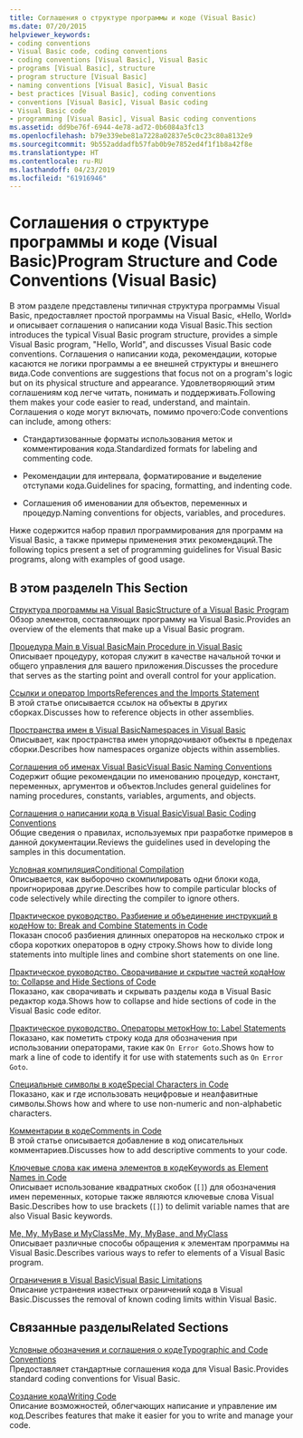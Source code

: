```yaml
---
title: Соглашения о структуре программы и коде (Visual Basic)
ms.date: 07/20/2015
helpviewer_keywords:
- coding conventions
- Visual Basic code, coding conventions
- coding conventions [Visual Basic], Visual Basic
- programs [Visual Basic], structure
- program structure [Visual Basic]
- naming conventions [Visual Basic], Visual Basic
- best practices [Visual Basic], coding conventions
- conventions [Visual Basic], Visual Basic coding
- Visual Basic code
- programming [Visual Basic], Visual Basic coding conventions
ms.assetid: dd9be76f-6944-4e78-ad72-0b6084a3fc13
ms.openlocfilehash: b79e339ebe81a7228a02837e5c0c23c80a8132e9
ms.sourcegitcommit: 9b552addadfb57fab0b9e7852ed4f1f1b8a42f8e
ms.translationtype: HT
ms.contentlocale: ru-RU
ms.lasthandoff: 04/23/2019
ms.locfileid: "61916946"
---
```

# <a name="program-structure-and-code-conventions-visual-basic"></a><span data-ttu-id="dcf47-102">Соглашения о структуре программы и коде (Visual Basic)</span><span class="sxs-lookup"><span data-stu-id="dcf47-102">Program Structure and Code Conventions (Visual Basic)</span></span>
<span data-ttu-id="dcf47-103">В этом разделе представлены типичная структура программы Visual Basic, предоставляет простой программы на Visual Basic, «Hello, World» и описывает соглашения о написании кода Visual Basic.</span><span class="sxs-lookup"><span data-stu-id="dcf47-103">This section introduces the typical Visual Basic program structure, provides a simple Visual Basic program, "Hello, World", and discusses Visual Basic code conventions.</span></span> <span data-ttu-id="dcf47-104">Соглашения о написании кода, рекомендации, которые касаются не логики программы а ее внешней структуры и внешнего вида.</span><span class="sxs-lookup"><span data-stu-id="dcf47-104">Code conventions are suggestions that focus not on a program's logic but on its physical structure and appearance.</span></span> <span data-ttu-id="dcf47-105">Удовлетворяющий этим соглашениям код легче читать, понимать и поддерживать.</span><span class="sxs-lookup"><span data-stu-id="dcf47-105">Following them makes your code easier to read, understand, and maintain.</span></span> <span data-ttu-id="dcf47-106">Соглашения о коде могут включать, помимо прочего:</span><span class="sxs-lookup"><span data-stu-id="dcf47-106">Code conventions can include, among others:</span></span>  
  
- <span data-ttu-id="dcf47-107">Стандартизованные форматы использования меток и комментирования кода.</span><span class="sxs-lookup"><span data-stu-id="dcf47-107">Standardized formats for labeling and commenting code.</span></span>  
  
- <span data-ttu-id="dcf47-108">Рекомендации для интервала, форматирование и выделение отступами кода.</span><span class="sxs-lookup"><span data-stu-id="dcf47-108">Guidelines for spacing, formatting, and indenting code.</span></span>  
  
- <span data-ttu-id="dcf47-109">Соглашения об именовании для объектов, переменных и процедур.</span><span class="sxs-lookup"><span data-stu-id="dcf47-109">Naming conventions for objects, variables, and procedures.</span></span>  
  
 <span data-ttu-id="dcf47-110">Ниже содержится набор правил программирования для программ на Visual Basic, а также примеры применения этих рекомендаций.</span><span class="sxs-lookup"><span data-stu-id="dcf47-110">The following topics present a set of programming guidelines for Visual Basic programs, along with examples of good usage.</span></span>  
  
## <a name="in-this-section"></a><span data-ttu-id="dcf47-111">В этом разделе</span><span class="sxs-lookup"><span data-stu-id="dcf47-111">In This Section</span></span>  
 [<span data-ttu-id="dcf47-112">Структура программы на Visual Basic</span><span class="sxs-lookup"><span data-stu-id="dcf47-112">Structure of a Visual Basic Program</span></span>](../../../visual-basic/programming-guide/program-structure/structure-of-a-visual-basic-program.md)  
 <span data-ttu-id="dcf47-113">Обзор элементов, составляющих программу на Visual Basic.</span><span class="sxs-lookup"><span data-stu-id="dcf47-113">Provides an overview of the elements that make up a Visual Basic program.</span></span>  
  
 [<span data-ttu-id="dcf47-114">Процедура Main в Visual Basic</span><span class="sxs-lookup"><span data-stu-id="dcf47-114">Main Procedure in Visual Basic</span></span>](../../../visual-basic/programming-guide/program-structure/main-procedure.md)  
 <span data-ttu-id="dcf47-115">Описывает процедуру, которая служит в качестве начальной точки и общего управления для вашего приложения.</span><span class="sxs-lookup"><span data-stu-id="dcf47-115">Discusses the procedure that serves as the starting point and overall control for your application.</span></span>  
  
 [<span data-ttu-id="dcf47-116">Ссылки и оператор Imports</span><span class="sxs-lookup"><span data-stu-id="dcf47-116">References and the Imports Statement</span></span>](../../../visual-basic/programming-guide/program-structure/references-and-the-imports-statement.md)  
 <span data-ttu-id="dcf47-117">В этой статье описывается ссылок на объекты в других сборках.</span><span class="sxs-lookup"><span data-stu-id="dcf47-117">Discusses how to reference objects in other assemblies.</span></span>  
  
 [<span data-ttu-id="dcf47-118">Пространства имен в Visual Basic</span><span class="sxs-lookup"><span data-stu-id="dcf47-118">Namespaces in Visual Basic</span></span>](../../../visual-basic/programming-guide/program-structure/namespaces.md)  
 <span data-ttu-id="dcf47-119">Описывает, как пространства имен упорядочивают объекты в пределах сборки.</span><span class="sxs-lookup"><span data-stu-id="dcf47-119">Describes how namespaces organize objects within assemblies.</span></span>  
  
 [<span data-ttu-id="dcf47-120">Соглашения об именах Visual Basic</span><span class="sxs-lookup"><span data-stu-id="dcf47-120">Visual Basic Naming Conventions</span></span>](../../../visual-basic/programming-guide/program-structure/naming-conventions.md)  
 <span data-ttu-id="dcf47-121">Содержит общие рекомендации по именованию процедур, констант, переменных, аргументов и объектов.</span><span class="sxs-lookup"><span data-stu-id="dcf47-121">Includes general guidelines for naming procedures, constants, variables, arguments, and objects.</span></span>  
  
 [<span data-ttu-id="dcf47-122">Соглашения о написании кода в Visual Basic</span><span class="sxs-lookup"><span data-stu-id="dcf47-122">Visual Basic Coding Conventions</span></span>](../../../visual-basic/programming-guide/program-structure/coding-conventions.md)  
 <span data-ttu-id="dcf47-123">Общие сведения о правилах, используемых при разработке примеров в данной документации.</span><span class="sxs-lookup"><span data-stu-id="dcf47-123">Reviews the guidelines used in developing the samples in this documentation.</span></span>  
  
 [<span data-ttu-id="dcf47-124">Условная компиляция</span><span class="sxs-lookup"><span data-stu-id="dcf47-124">Conditional Compilation</span></span>](../../../visual-basic/programming-guide/program-structure/conditional-compilation.md)  
 <span data-ttu-id="dcf47-125">Описывается, как выборочно скомпилировать одни блоки кода, проигнорировав другие.</span><span class="sxs-lookup"><span data-stu-id="dcf47-125">Describes how to compile particular blocks of code selectively while directing the compiler to ignore others.</span></span>  
  
 [<span data-ttu-id="dcf47-126">Практическое руководство. Разбиение и объединение инструкций в коде</span><span class="sxs-lookup"><span data-stu-id="dcf47-126">How to: Break and Combine Statements in Code</span></span>](../../../visual-basic/programming-guide/program-structure/how-to-break-and-combine-statements-in-code.md)  
 <span data-ttu-id="dcf47-127">Показан способ разбиения длинных операторов на несколько строк и сбора коротких операторов в одну строку.</span><span class="sxs-lookup"><span data-stu-id="dcf47-127">Shows how to divide long statements into multiple lines and combine short statements on one line.</span></span>  
  
 [<span data-ttu-id="dcf47-128">Практическое руководство. Сворачивание и скрытие частей кода</span><span class="sxs-lookup"><span data-stu-id="dcf47-128">How to: Collapse and Hide Sections of Code</span></span>](../../../visual-basic/programming-guide/program-structure/how-to-collapse-and-hide-sections-of-code.md)  
 <span data-ttu-id="dcf47-129">Показано, как сворачивать и скрывать разделы кода в Visual Basic редактор кода.</span><span class="sxs-lookup"><span data-stu-id="dcf47-129">Shows how to collapse and hide sections of code in the Visual Basic code editor.</span></span>  
  
 [<span data-ttu-id="dcf47-130">Практическое руководство. Операторы меток</span><span class="sxs-lookup"><span data-stu-id="dcf47-130">How to: Label Statements</span></span>](../../../visual-basic/programming-guide/program-structure/how-to-label-statements.md)  
 <span data-ttu-id="dcf47-131">Показано, как пометить строку кода для обозначения при использовании операторами, такие как `On Error Goto`.</span><span class="sxs-lookup"><span data-stu-id="dcf47-131">Shows how to mark a line of code to identify it for use with statements such as `On Error Goto`.</span></span>  
  
 [<span data-ttu-id="dcf47-132">Специальные символы в коде</span><span class="sxs-lookup"><span data-stu-id="dcf47-132">Special Characters in Code</span></span>](../../../visual-basic/programming-guide/program-structure/special-characters-in-code.md)  
 <span data-ttu-id="dcf47-133">Показано, как и где использовать нецифровые и неалфавитные символы.</span><span class="sxs-lookup"><span data-stu-id="dcf47-133">Shows how and where to use non-numeric and non-alphabetic characters.</span></span>  
  
 [<span data-ttu-id="dcf47-134">Комментарии в коде</span><span class="sxs-lookup"><span data-stu-id="dcf47-134">Comments in Code</span></span>](../../../visual-basic/programming-guide/program-structure/comments-in-code.md)  
 <span data-ttu-id="dcf47-135">В этой статье описывается добавление в код описательных комментариев.</span><span class="sxs-lookup"><span data-stu-id="dcf47-135">Discusses how to add descriptive comments to your code.</span></span>  
  
 [<span data-ttu-id="dcf47-136">Ключевые слова как имена элементов в коде</span><span class="sxs-lookup"><span data-stu-id="dcf47-136">Keywords as Element Names in Code</span></span>](../../../visual-basic/programming-guide/program-structure/keywords-as-element-names-in-code.md)  
 <span data-ttu-id="dcf47-137">Описывает использование квадратных скобок (`[]`) для обозначения имен переменных, которые также являются ключевые слова Visual Basic.</span><span class="sxs-lookup"><span data-stu-id="dcf47-137">Describes how to use brackets (`[]`) to delimit variable names that are also Visual Basic keywords.</span></span>  
  
 [<span data-ttu-id="dcf47-138">Me, My, MyBase и MyClass</span><span class="sxs-lookup"><span data-stu-id="dcf47-138">Me, My, MyBase, and MyClass</span></span>](../../../visual-basic/programming-guide/program-structure/me-my-mybase-and-myclass.md)  
 <span data-ttu-id="dcf47-139">Описывает различные способы обращения к элементам программы на Visual Basic.</span><span class="sxs-lookup"><span data-stu-id="dcf47-139">Describes various ways to refer to elements of a Visual Basic program.</span></span>  
  
 [<span data-ttu-id="dcf47-140">Ограничения в Visual Basic</span><span class="sxs-lookup"><span data-stu-id="dcf47-140">Visual Basic Limitations</span></span>](../../../visual-basic/programming-guide/program-structure/limitations.md)  
 <span data-ttu-id="dcf47-141">Описание устранения известных ограничений кода в Visual Basic.</span><span class="sxs-lookup"><span data-stu-id="dcf47-141">Discusses the removal of known coding limits within Visual Basic.</span></span>  
  
## <a name="related-sections"></a><span data-ttu-id="dcf47-142">Связанные разделы</span><span class="sxs-lookup"><span data-stu-id="dcf47-142">Related Sections</span></span>  
 [<span data-ttu-id="dcf47-143">Условные обозначения и соглашения о коде</span><span class="sxs-lookup"><span data-stu-id="dcf47-143">Typographic and Code Conventions</span></span>](../../../visual-basic/language-reference/typographic-and-code-conventions.md)  
 <span data-ttu-id="dcf47-144">Предоставляет стандартные соглашения кода для Visual Basic.</span><span class="sxs-lookup"><span data-stu-id="dcf47-144">Provides standard coding conventions for Visual Basic.</span></span>  
  
 [<span data-ttu-id="dcf47-145">Создание кода</span><span class="sxs-lookup"><span data-stu-id="dcf47-145">Writing Code</span></span>](/visualstudio/ide/writing-code-in-the-code-and-text-editor)  
 <span data-ttu-id="dcf47-146">Описание возможностей, облегчающих написание и управление им код.</span><span class="sxs-lookup"><span data-stu-id="dcf47-146">Describes features that make it easier for you to write and manage your code.</span></span>
